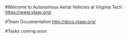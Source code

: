 #Welcome to Autonomous Aerial Vehicles at Virginia Tech
https://www.vtaav.org/

#Team Documentation
http://docs.vtaav.org/

#Tasks
coming soon
